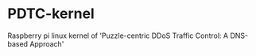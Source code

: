 # PDTC-kernel
Raspberry pi linux kernel of 'Puzzle-centric DDoS Traffic Control: A DNS-based Approach'
